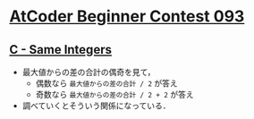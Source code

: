 # [AtCoder Beginner Contest 093](https://atcoder.jp/contests/abc093/tasks)

## [C - Same Integers](https://atcoder.jp/contests/abc093/tasks/arc094_a)
- 最大値からの差の合計の偶奇を見て，
    - 偶数なら `最大値からの差の合計 / 2` が答え
    - 奇数なら `最大値からの差の合計 / 2 + 2` が答え
- 調べていくとそういう関係になっている．
